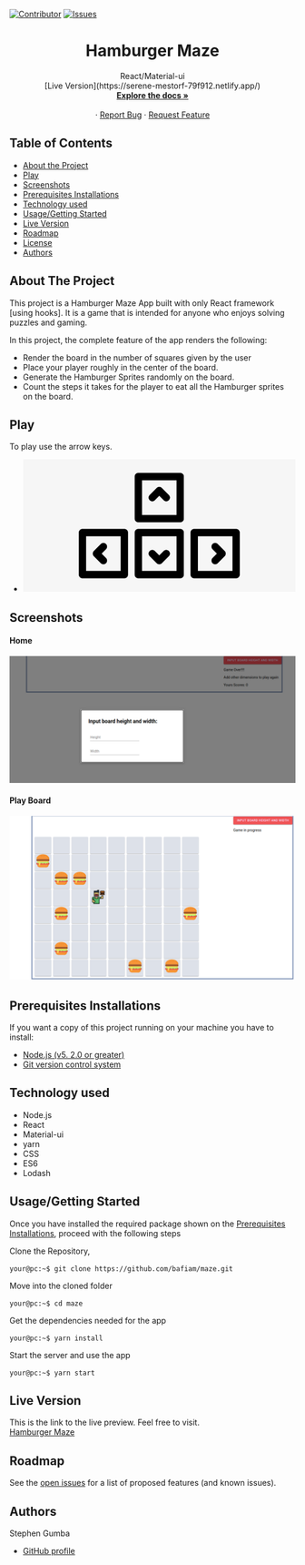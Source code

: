 [![Contributor][contributor-shield]][contributor-url]
[![Issues][issues-shield]][issues-url]
<br />

<p align="center">
  <h1 align="center">Hamburger Maze </h1>
  <p align="center">
    React/Material-ui
    <br />
     [Live Version](https://serene-mestorf-79f912.netlify.app/)
    <br />
    <a href="https://github.com/bafiam/maze.git"><strong>Explore the docs »</strong></a>
    <br />
    <br />
    ·
    <a href="https://github.com/bafiam/maze/issues">Report Bug</a>
    ·
    <a href="https://github.com/bafiam/maze/issues">Request Feature</a>
  </p>
</p>

<!-- TABLE OF CONTENTS -->

## Table of Contents

- [About the Project](#about-the-project)
- [Play](#Play)
- [Screenshots](#screenshots)
- [Prerequisites Installations](#prerequisites-installations)
- [Technology used](#technology-used)
- [Usage/Getting Started](#how-to-Use)
- [Live Version](#live-version)
- [Roadmap](#roadmap)
- [License](#license)
- [Authors](#authors)

<!-- ABOUT THE PROJECT -->

## About The Project

This project is a Hamburger Maze App built with only React framework [using hooks]. It is a game that is intended for anyone who enjoys solving puzzles and gaming.

In this project, the complete feature of the app renders the following:

- Render the board in the number of squares given by the user
- Place your player roughly in the center of the board.
- Generate the Hamburger Sprites randomly on the board.
- Count the steps it takes for the player to eat all the Hamburger sprites on the board.

## Play

To play use the arrow keys.

- <img src="./screenshot/keys.png" alt="screenshot3"/>

## Screenshots

#### Home

<img src="./screenshot/entry.png" alt="screenshot1"/>

#### Play Board

<img src="./screenshot/entry2.png" alt="screenshot1"/>

## Prerequisites Installations

<p>If you want a copy of this project running on your machine you have to install:</p>

- <a href="https://nodejs.org/en/">Node.js (v5. 2.0 or greater)</a>
- <a href="https://git-scm.com/downloads">Git version control system</a>

## Technology used

- Node.js
- React
- Material-ui
- yarn
- CSS
- ES6
- Lodash

## Usage/Getting Started

Once you have installed the required package shown on the [Prerequisites Installations](#required-installations), proceed with the following steps

Clone the Repository,

```Shell
your@pc:~$ git clone https://github.com/bafiam/maze.git
```

Move into the cloned folder

```Shell
your@pc:~$ cd maze
```

Get the dependencies needed for the app

```Shell
your@pc:~$ yarn install
```

Start the server and use the app

```Shell
your@pc:~$ yarn start
```

## Live Version

This is the link to the live preview. Feel free to visit.<br>
[Hamburger Maze](https://serene-mestorf-79f912.netlify.app/)<br>

<!-- ROADMAP -->

## Roadmap

See the [open issues](https://github.com/bafiam/maze/issues) for a list of proposed features (and known issues).

<!-- CONTACT -->

## Authors

Stephen Gumba

- [GitHub profile](https://github.com/bafiam)

<!-- MARKDOWN LINKS & IMAGES -->
<!-- https://www.markdownguide.org/basic-syntax/#reference-style-links -->

[contributor-shield]: https://img.shields.io/badge/Contributors-1-%2300ff00
[contributor-url]: https://github.com/bafiam/maze/graphs/contributors
[issues-shield]: https://img.shields.io/badge/issues-0-%2300ff00
[issues-url]: https://github.com/bafiam/maze/issues/
